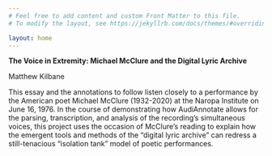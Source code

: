 ```yaml
---
# Feel free to add content and custom Front Matter to this file.
# To modify the layout, see https://jekyllrb.com/docs/themes/#overriding-theme-defaults

layout: home
---
```

**The Voice in Extremity: Michael McClure and the Digital Lyric Archive**

Matthew Kilbane

This essay and the annotations to follow listen closely to a performance by the American poet Michael McClure (1932-2020) at the Naropa Institute on June 16, 1976. In the course of demonstrating how AudiAnnotate allows for the parsing, transcription, and analysis of the recording’s simultaneous voices, this project uses the occasion of McClure’s reading to explain how the emergent tools and methods of the “digital lyric archive” can redress a still-tenacious “isolation tank” model of poetic performances.
